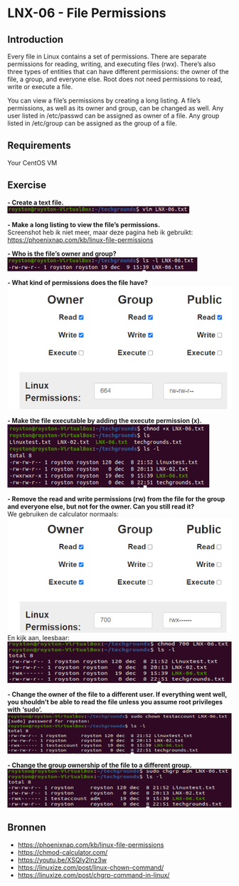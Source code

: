 # LNX-06 - File Permissions

## Introduction
Every file in Linux contains a set of permissions. There are separate permissions for reading, writing, and executing files (rwx). There’s also three types of entities that can have different permissions: the owner of the file, a group, and everyone else. Root does not need permissions to read, write or execute a file.

You can view a file’s permissions by creating a long listing. A file’s permissions, as well as its owner and group, can be changed as well.
Any user listed in /etc/passwd can be assigned as owner of a file.
Any group listed in /etc/group can be assigned as the group of a file.

## Requirements
Your CentOS VM

## Exercise
**- Create a text file.**  
![Kijk](https://github.com/Electroybot/cloud-6-repo-Electroybot/blob/main/00_includes/Week%201/LNX-06/01.png?raw=true)  

**- Make a long listing to view the file’s permissions.**  
Screenshot heb ik niet meer, maar deze pagina heb ik gebruikt: https://phoenixnap.com/kb/linux-file-permissions  

**- Who is the file’s owner and group?**   
![Kijk](https://github.com/Electroybot/cloud-6-repo-Electroybot/blob/main/00_includes/Week%201/LNX-06/02.png?raw=true)  

**- What kind of permissions does the file have?**  
![Kijk](https://github.com/Electroybot/cloud-6-repo-Electroybot/blob/main/00_includes/Week%201/LNX-06/03.png?raw=true)

**- Make the file executable by adding the execute permission (x).**  
![Kijk](https://github.com/Electroybot/cloud-6-repo-Electroybot/blob/main/00_includes/Week%201/LNX-06/04.png?raw=true)

**- Remove the read and write permissions (rw) from the file for the group and everyone else, but not for the owner. Can you still read it?**  
We gebruiken de calculator normaals:  
![Kijk](https://github.com/Electroybot/cloud-6-repo-Electroybot/blob/main/00_includes/Week%201/LNX-06/05.png?raw=true)
En kijk aan, leesbaar:  
![Kijk](https://github.com/Electroybot/cloud-6-repo-Electroybot/blob/main/00_includes/Week%201/LNX-06/06%202.png?raw=true)

**- Change the owner of the file to a different user. If everything went well, you shouldn’t be able to read the file unless you assume root privileges with ‘sudo’.**  
![Kijk](https://github.com/Electroybot/cloud-6-repo-Electroybot/blob/main/00_includes/Week%201/LNX-06/07.png?raw=true  )

**- Change the group ownership of the file to a different group.**  
![Kijk](https://github.com/Electroybot/cloud-6-repo-Electroybot/blob/main/00_includes/Week%201/LNX-06/08.png?raw=true)  

## Bronnen
- https://phoenixnap.com/kb/linux-file-permissions 
- https://chmod-calculator.com/
- https://youtu.be/XSQIy2lnz3w 
- https://linuxize.com/post/linux-chown-command/
- https://linuxize.com/post/chgrp-command-in-linux/ 
